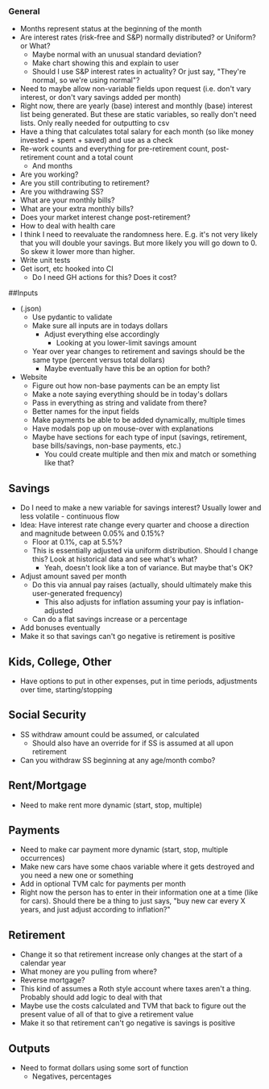 ### General
- Months represent status at the beginning of the month
- Are interest rates (risk-free and S&P) normally distributed? or Uniform? or What?
  - Maybe normal with an unusual standard deviation?
  - Make chart showing this and explain to user
  - Should I use S&P interest rates in actuality? Or just say, "They're normal, so we're using normal"?
- Need to maybe allow non-variable fields upon request (i.e. don't vary interest, or don't vary savings added per month)
- Right now, there are yearly (base) interest and monthly (base) interest list being generated. But these are static variables,
so really don't need lists. Only really needed for outputting to csv
- Have a thing that calculates total salary for each month (so like money invested + spent + saved) and use as a check
- Re-work counts and everything for pre-retirement count, post-retirement count and a total count
  - And months
- Are you working?
- Are you still contributing to retirement?
- Are you withdrawing SS?
- What are your monthly bills?
- What are your extra monthly bills?
- Does your market interest change post-retirement?
- How to deal with health care
- I think I need to reevaluate the randomness here. E.g. it's not very likely that you will double your savings. But more likely you will go down to 0. So skew it lower more than higher.
- Write unit tests
- Get isort, etc hooked into CI
  - Do I need GH actions for this? Does it cost?

##Inputs
- (.json)
  - Use pydantic to validate
  - Make sure all inputs are in todays dollars
    - Adjust everything else accordingly
      - Looking at you lower-limit savings amount
  - Year over year changes to retirement and savings should be the same type (percent versus total dollars)
    - Maybe eventually have this be an option for both?
- Website
  - Figure out how non-base payments can be an empty list
  - Make a note saying everything should be in today's dollars
  - Pass in everything as string and validate from there?
  - Better names for the input fields
  - Make payments be able to be added dynamically, multiple times
  - Have modals pop up on mouse-over with explanations
  - Maybe have sections for each type of input (savings, retirement, base bills/savings, non-base payments, etc.)
    - You could create multiple and then mix and match or something like that?

## Savings
- Do I need to make a new variable for savings interest? Usually lower and less volatile - continuous flow
- Idea: Have interest rate change every quarter and choose a direction and magnitude between 0.05% and 0.15%?
  - Floor at 0.1%, cap at 5.5%?
  - This is essentially adjusted via uniform distribution. Should I change this? Look at historical data and see what's what?
    - Yeah, doesn't look like a ton of variance. But maybe that's OK?
- Adjust amount saved per month
  - Do this via annual pay raises (actually, should ultimately make this user-generated frequency)
    - This also adjusts for inflation assuming your pay is inflation-adjusted
  - Can do a flat savings increase or a percentage
- Add bonuses eventually
- Make it so that savings can't go negative is retirement is positive

## Kids, College, Other
- Have options to put in other expenses, put in time periods, adjustments over time, starting/stopping

## Social Security
- SS withdraw amount could be assumed, or calculated
  - Should also have an override for if SS is assumed at all upon retirement
- Can you withdraw SS beginning at any age/month combo?

## Rent/Mortgage
- Need to make rent more dynamic (start, stop, multiple)

## Payments
- Need to make car payment more dynamic (start, stop, multiple occurrences)
- Make new cars have some chaos variable where it gets destroyed and you need a new one or something
- Add in optional TVM calc for payments per month
- Right now the person has to enter in their information one at a time (like for cars). Should there be a thing to just says, 
  "buy new car every X years, and just adjust according to inflation?"
  
## Retirement
- Change it so that retirement increase only changes at the start of a calendar year
- What money are you pulling from where?
- Reverse mortgage?
- This kind of assumes a Roth style account where taxes aren't a thing. Probably should add logic to deal with that
- Maybe use the costs calculated and TVM that back to figure out the present value of all of that to give a retirement value
- Make it so that retirement can't go negative is savings is positive

## Outputs
- Need to format dollars using some sort of function
  - Negatives, percentages
